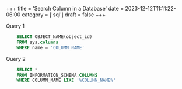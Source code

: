 +++
title = 'Search Column in a Database'
date = 2023-12-12T11:11:22-06:00
category = ['sql']
draft = false
+++

Query 1
```sql
    SELECT OBJECT_NAME(object_id) 
    FROM sys.columns 
    WHERE name = 'COLUMN_NAME'

```


Query 2
```sql
    SELECT * 
    FROM INFORMATION_SCHEMA.COLUMNS 
    WHERE COLUMN_NAME LIKE '%COLUMN_NAME%' 
    
```